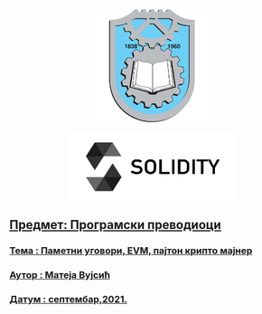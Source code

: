 <p align="center"> <a href="http://mfkg.rs/sr/" target="_blank"> <img src="https://github.com/mVujsic/mv-crypto-2021/blob/master/img/unnamed.png" alt="arduino" width="200" height="200"/></p>
<p align="center"><a href="https://github.com/mVujsic/mv-bcrypto-2021/blob/master/img/solidity-nedir.png" target="_blank"> <img src="https://github.com/mVujsic/mv-bcrypto-2021/blob/master/img/solidity-nedir.png" alt="crypto" width="300" height="120"/><a href="" target="_blank"></p>
 
## Предмет: Програмски преводиоци
### **Тема** : Паметни уговори, EVM, пајтон крипто мајнер
### **Аутор** : Матеја Вујсић
### **Датум** : септембар,2021.
